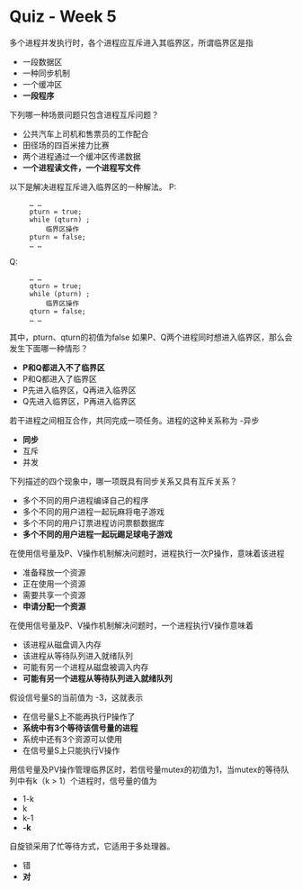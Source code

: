 Quiz - Week 5
=============
多个进程并发执行时，各个进程应互斥进入其临界区，所谓临界区是指
- 一段数据区
- 一种同步机制
- 一个缓冲区
- **一段程序**


下列哪一种场景问题只包含进程互斥问题？
- 公共汽车上司机和售票员的工作配合
- 田径场的四百米接力比赛
- 两个进程通过一个缓冲区传递数据
- **一个进程读文件，一个进程写文件**


以下是解决进程互斥进入临界区的一种解法。
P:
```
     … …
     pturn = true;
     while (qturn) ;
         临界区操作
     pturn = false;
     … …
```
Q:
```
     … …
     qturn = true;
     while (pturn) ;
         临界区操作
     qturn = false;
     … …
```
其中，pturn、qturn的初值为false
如果P、Q两个进程同时想进入临界区，那么会发生下面哪一种情形？
- **P和Q都进入不了临界区**
- P和Q都进入了临界区
- P先进入临界区，Q再进入临界区
- Q先进入临界区，P再进入临界区


若干进程之间相互合作，共同完成一项任务。进程的这种关系称为
-异步
- **同步**
- 互斥
- 并发


下列描述的四个现象中，哪一项既具有同步关系又具有互斥关系？
- 多个不同的用户进程编译自己的程序
- 多个不同的用户进程一起玩麻将电子游戏
- 多个不同的用户订票进程访问票额数据库
- **多个不同的用户进程一起玩踢足球电子游戏**


在使用信号量及P、V操作机制解决问题时，进程执行一次P操作，意味着该进程
- 准备释放一个资源
- 正在使用一个资源
- 需要共享一个资源
- **申请分配一个资源**


在使用信号量及P、V操作机制解决问题时，一个进程执行V操作意味着
- 该进程从磁盘调入内存
- 该进程从等待队列进入就绪队列
- 可能有另一个进程从磁盘被调入内存
- **可能有另一个进程从等待队列进入就绪队列**


假设信号量S的当前值为 -3，这就表示
- 在信号量S上不能再执行P操作了
- **系统中有3个等待该信号量的进程**
- 系统中还有3个资源可以使用
- 在信号量S上只能执行V操作


用信号量及PV操作管理临界区时，若信号量mutex的初值为1，当mutex的等待队列中有k（k > 1）个进程时，信号量的值为
- 1-k
- k
- k-1
- **-k**


自旋锁采用了忙等待方式，它适用于多处理器。
- 错
- **对**
